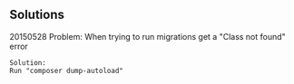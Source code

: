 ## Solutions

20150528
	Problem:
	When trying to run migrations get a "Class not found" error

	Solution:
	Run "composer dump-autoload"